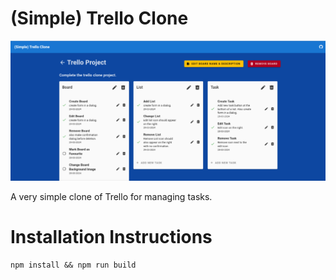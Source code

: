 # (Simple) Trello Clone

![Screenshot of Using this Program](./imgs/simple-trello-clone-interface.png)

A very simple clone of Trello for managing tasks.

# Installation Instructions

```
npm install && npm run build
```

